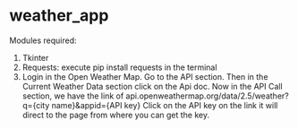 # weather_app

Modules required:
1. Tkinter
2. Requests: execute  pip install requests  in the terminal
3. Login in the Open Weather Map. Go to the API section. Then in the Current Weather Data section click on the Api doc.
    Now in the API Call section, we have the link of api.openweathermap.org/data/2.5/weather?q={city name}&appid={API key}
    Click on the API key on the link it will direct to the page from where you can get the key.

